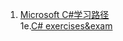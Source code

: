 1. [Microsoft C#学习路径](https://learn.microsoft.com/zh-cn/collections/yz26f8y64n7k07)  
1e.[C# exercises&exam](https://www.freecodecamp.org/learn/foundational-c-sharp-with-microsoft)
